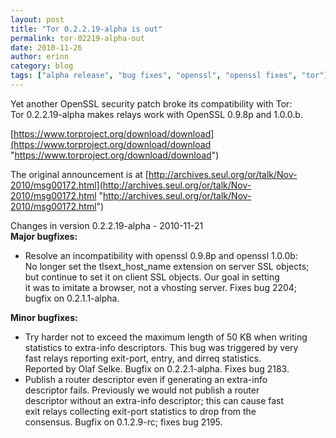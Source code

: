```yaml
---
layout: post
title: "Tor 0.2.2.19-alpha is out"
permalink: tor-02219-alpha-out
date: 2010-11-26
author: erinn
category: blog
tags: ["alpha release", "bug fixes", "openssl", "openssl fixes", "tor"]
---
```


Yet another OpenSSL security patch broke its compatibility with Tor:  
Tor 0.2.2.19-alpha makes relays work with OpenSSL 0.9.8p and 1.0.0.b.

[https://www.torproject.org/download/download](https://www.torproject.org/download/download "https://www.torproject.org/download/download")

The original announcement is at [http://archives.seul.org/or/talk/Nov-2010/msg00172.html](http://archives.seul.org/or/talk/Nov-2010/msg00172.html "http://archives.seul.org/or/talk/Nov-2010/msg00172.html")

Changes in version 0.2.2.19-alpha - 2010-11-21  
**Major bugfixes:**

- Resolve an incompatibility with openssl 0.9.8p and openssl 1.0.0b:  
 No longer set the tlsext\_host\_name extension on server SSL objects;  
 but continue to set it on client SSL objects. Our goal in setting  
 it was to imitate a browser, not a vhosting server. Fixes bug 2204;  
 bugfix on 0.2.1.1-alpha.

**Minor bugfixes:**

- Try harder not to exceed the maximum length of 50 KB when writing  
 statistics to extra-info descriptors. This bug was triggered by very  
 fast relays reporting exit-port, entry, and dirreq statistics.  
 Reported by Olaf Selke. Bugfix on 0.2.2.1-alpha. Fixes bug 2183.
- Publish a router descriptor even if generating an extra-info  
 descriptor fails. Previously we would not publish a router  
 descriptor without an extra-info descriptor; this can cause fast  
 exit relays collecting exit-port statistics to drop from the  
 consensus. Bugfix on 0.1.2.9-rc; fixes bug 2195.

